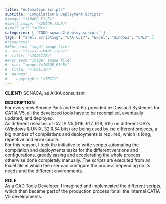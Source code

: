 ```yaml
---
title: "Automation Scripts"
subtitle: "Compilation & Deployment Scripts"
#image: "<IMAGE_FILE>"
#small_image: "<IMAGE_FILE>"
#small_url: "<URL>"
categories: [ "TODO-sonaca2-deploy-scripts" ]
tags: [ "Shell Scripting", "CAA CLI?", "Excel", "Windows", "UNIX" ]
#resources:
##For each "logo" image file:
#- src: "logos/<IMAGE_FILE>"
#  title: "<TOOLTIP>"
##For each "image" image file:
#- src: "images/<IMAGE_FILE>"
#  title: "<TOOLTIP>"
#  params:
#    copyright: "<TEXT>"
---
```


<b>CLIENT:</b> SONACA, as AKKA consultant<br>

<b>DESCRIPTION</b><br>
For every new Service Pack and Hot Fix provided by Dassault Systemes for CATIA V5, all the developed tools have to be recompiled, eventually updated, and deployed.<br>
As different releases of CATIA V5 (R16, R17, R18, R19) on different OS?s (Windows & UNIX, 32 & 64 bits) are being used by the different projects, a big number of compilations and deployments is required, which is long, repetitive and error-prone.<br>
For this reason, I took the initiative to write scripts automating the compilation and deployments tasks for the different versions and configurations, greatly easing and accelerating the whole process otherwise done completely manually. The scripts are executed from an Excel file in which the user can configure the process depending on its needs and the different environments.<br>

<b>ROLE</b><br>
As a CAD Tools Developer, I imagined and implemented the different scripts, which then became part of the production process for all the internal CATIA V5 developments.<br>
